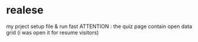 # realese

my prject setup file & run fast ATTENTION :
the quiz page contain  open data grid (i was open it for resume visitors) 
